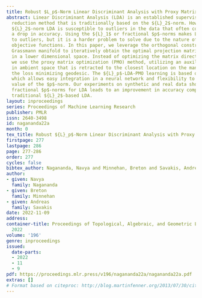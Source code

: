 ```yaml
---
title: Robust $L_p$-Norm Linear Discriminant Analysis with Proxy Matrix Optimization
abstract: Linear Discriminant Analysis (LDA) is an established supervised dimensionality
  reduction method that is traditionally based on the ${L}_2$-norm. However, the standard
  ${L}_2$-norm LDA is susceptible to outliers in the data that often contribute to
  a drop in accuracy. Using the ${L}_1$ or fractional $p$-norms makes LDA more robust
  to outliers, but it is a harder problem to solve due to the nature of the corresponding
  objective functions. In this paper, we leverage the orthogonal constraint of the
  Grassmann manifold to iteratively obtain the optimal projection matrix for the data
  in a lower dimensional space. Instead of optimizing the matrix directly on the manifold,
  we use the proxy matrix optimization (PMO) method, utilizing an auxiliary matrix
  in ambient space that is retracted to the closest location on the manifold along
  the loss minimizing geodesic. The ${L}_p$-LDA-PMO learning is based on backpropagation,
  which allows easy integration in a neural network and flexibility to change the
  value of the $p$-norm. Our experiments on synthetic and real data show that using
  fractional $p$-norms for LDA leads to an improvement in accuracy compared to the
  traditional ${L}_2$-based LDA.
layout: inproceedings
series: Proceedings of Machine Learning Research
publisher: PMLR
issn: 2640-3498
id: nagananda22a
month: 0
tex_title: Robust ${L}_p$-Norm Linear Discriminant Analysis with Proxy Matrix Optimization
firstpage: 277
lastpage: 286
page: 277-286
order: 277
cycles: false
bibtex_author: Nagananda, Navya and Minnehan, Breton and Savakis, Andreas
author:
- given: Navya
  family: Nagananda
- given: Breton
  family: Minnehan
- given: Andreas
  family: Savakis
date: 2022-11-09
address:
container-title: Proceedings of Topological, Algebraic, and Geometric Learning Workshops
  2022
volume: '196'
genre: inproceedings
issued:
  date-parts:
  - 2022
  - 11
  - 9
pdf: https://proceedings.mlr.press/v196/nagananda22a/nagananda22a.pdf
extras: []
# Format based on citeproc: http://blog.martinfenner.org/2013/07/30/citeproc-yaml-for-bibliographies/
---
```

